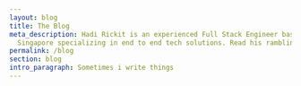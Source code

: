 ```yaml
---
layout: blog
title: The Blog
meta_description: Hadi Rickit is an experienced Full Stack Engineer based in
  Singapore specializing in end to end tech solutions. Read his ramblings.
permalink: /blog
section: blog
intro_paragraph: Sometimes i write things
---
```

